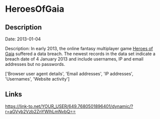# HeroesOfGaia

## Description

Date: 2013-01-04

Description:
In early 2013, the online fantasy multiplayer game <a href="http://hog.playsnail.com" target="_blank" rel="noopener">Heroes of Gaia</a> suffered a data breach. The newest records in the data set indicate a breach date of 4 January 2013 and include usernames, IP and email addresses but no passwords.


['Browser user agent details', 'Email addresses', 'IP addresses', 'Usernames', 'Website activity']

## Links

https://link-to.net/YOUR_USER/649.7680501896401/dynamic/?r=aGVyb2Vzb2ZnYWlhLmNvbQ==